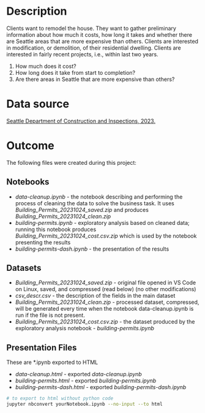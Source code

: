# Description

Clients want to remodel the house. They want to gather preliminary information 
about how much it costs, how long it takes and whether there are Seattle 
areas that are more expensive than others. Clients are interested in 
modification, or demolition, of their residential dwelling. Clients are 
interested in fairly recent projects, i.e., within last two years.

1. How much does it cost?
2. How long does it take from start to completion?
3. Are there areas in Seattle that are more expensive than others?

# Data source

[Seattle Department of Construction and Inspections, 2023.](https://data.seattle.gov/Permitting/Building-Permits/76t5-zqzr)

# Outcome

The following files were created during this project:

## Notebooks

* *data-cleanup.ipynb* - the notebook describing and performing the process of 
  cleaning the data to solve the business task. 
  It uses *Building_Permits_20231024_saved.zip* and produces 
  *Building_Permits_20231024_clean.zip* 
* *building-permits.ipynb* - exploratory analysis based on cleaned data; 
  running this notebook produces *Building_Permits_20231024_cost.csv.zip* 
  which is used by the notebook presenting the results
* *building-permits-dash.ipynb* - the presentation of the results

## Datasets

* *Building_Permits_20231024_saved.zip* - original file opened in VS Code on Linux,
saved, and compressed (read below) (no other modifications)
* *csv_descr.csv* - the description of the fields in the main dataset
* *Building_Permits_20231024_clean.zip* - processed dataset, compressed, 
  will be generated every time when the notebook data-cleanup.ipynb is run
  if the file is not present.
* *Building_Permits_20231024_cost.csv.zip* - the dataset produced by the exploratory
  analysis notebook - *building-permits.ipynb*

## Presentation Files

These are *.ipynb exported to HTML

* *data-cleanup.html* - exported *data-cleanup.ipynb* 
* *building-permits.html* - exported *building-permits.ipynb*
* *building-permits-dash.html* - exported *building-permits-dash.ipynb*

```bash
# to export to html without python code
jupyter nbconvert yourNotebook.ipynb --no-input --to html
```
